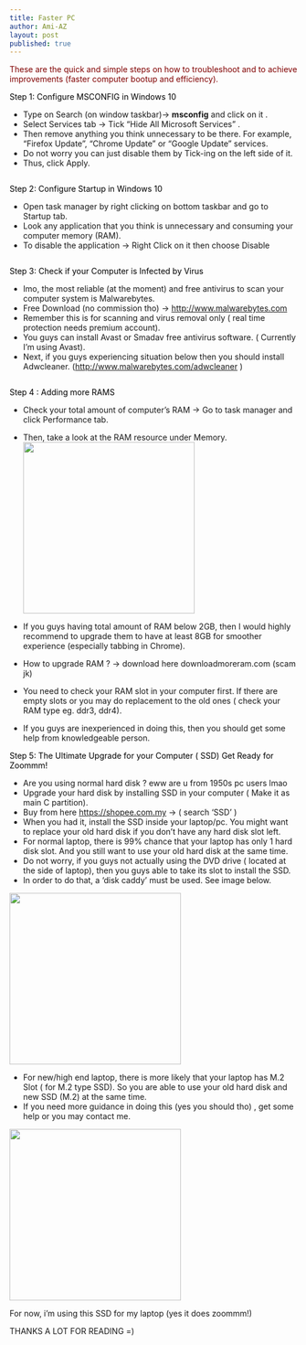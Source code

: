```yaml
---
title: Faster PC
author: Ami-AZ
layout: post
published: true
---
```

<font color="maroon">These are the quick and simple steps on how to troubleshoot and to achieve improvements (faster computer bootup and efficiency).</font>


<font color="black">Step 1: Configure MSCONFIG in Windows 10</font>

- Type on Search (on window taskbar)-> <strong>msconfig</strong> and click on it .
- Select Services tab -> Tick “Hide All Microsoft Services” .
- Then remove anything you think unnecessary to be there. For example, “Firefox Update”, “Chrome Update” or “Google Update” services.
- Do not worry you can just disable them by Tick-ing on the left side of it.
- Thus, click Apply.

<span class="image center"><img src="{{ 'assets/images/msconfig.png' | relative_url }}" alt="" /></span>

<font color="black">Step 2: Configure Startup in Windows 10</font>

- Open task manager by right clicking on bottom taskbar and go to Startup tab.
- Look any application that you think is unnecessary and consuming your computer memory (RAM).
- To disable the application -> Right Click on it then choose Disable

<span class="image center"><img src="{{ 'assets/images/taskmanager.png' | relative_url }}" alt="" /></span>

<font color="black">Step 3: Check if your Computer is Infected by Virus</font>

- Imo, the most reliable (at the moment) and free antivirus to scan your computer system is Malwarebytes.
- Free Download (no commission tho) -> http://www.malwarebytes.com
- Remember this is for scanning and virus removal only ( real time protection needs premium account).
- You guys can install Avast or Smadav free antivirus software. ( Currently I’m using Avast).
- Next, if you guys experiencing situation below then you should install Adwcleaner. (http://www.malwarebytes.com/adwcleaner )

<span class="image center"><img src="{{ 'assets/images/adwcleaner.png' | relative_url }}" alt="" /></span>

<font color="black">Step 4 : Adding more RAMS</font>
- Check your total amount of computer’s RAM -> Go to task manager and click Performance tab.
- Then, take a look at the RAM resource under Memory.
<span class="image center"><img src="{{ 'assets/images/ram.png' | relative_url }}" alt="" alt="" width="300" height="300" /></span>

- If you guys having total amount of RAM below 2GB, then I would highly recommend to upgrade them to have at least 8GB for smoother experience (especially tabbing in Chrome).
- How to upgrade RAM ? -> download here downloadmoreram.com (scam jk)
- You need to check your RAM slot in your computer first. If there are empty slots or you may do replacement to the old ones ( check your RAM type eg. ddr3, ddr4).
- If you guys are inexperienced in doing this, then you should get some help from knowledgeable person.

<font color="black">Step 5: The Ultimate Upgrade for your Computer ( SSD) Get Ready for Zoommm!</font>

- Are you using normal hard disk ? eww are u from 1950s pc users lmao
- Upgrade your hard disk by installing SSD in your computer ( Make it as main C partition).
- Buy from here <font color="blue"><a href="url">https://shopee.com.my</a></font> -> ( search ‘SSD’ )
- When you had it, install the SSD inside your laptop/pc. You might want to replace your old hard disk if you don’t have any hard disk slot left.
- For normal laptop, there is 99% chance that your laptop has only 1 hard disk slot. And you still want to use your old hard disk at the same time.
- Do not worry, if you guys not actually using the DVD drive ( located at the side of laptop), then you guys able to take its slot to install the SSD.
- In order to do that, a ‘disk caddy’ must be used. See image below.

<span class="image center"><img src="{{ 'assets/images/caddy.png' | relative_url }}" alt="" alt="" width="300" height="300"  /></span>

- For new/high end laptop, there is more likely that your laptop has M.2 Slot ( for M.2 type SSD). So you are able to use your old hard disk and new SSD (M.2) at the same time.
- If you need more guidance in doing this (yes you should tho) , get some help or you may contact me.

<span class="image center"><img src="{{ 'assets/images/ssd.png' | relative_url }}" alt="" width="300" height="300" /></span>

For now, i’m using this SSD for my laptop (yes it does zoommm!)
 
 THANKS A LOT FOR READING =)
